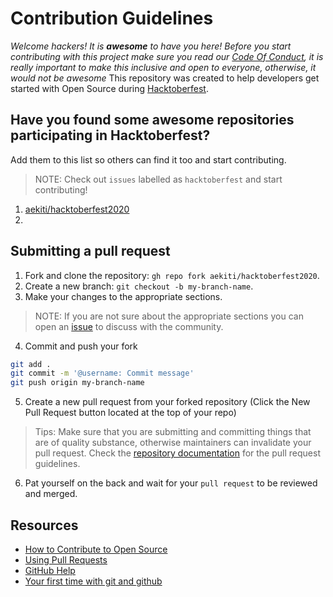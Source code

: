 # Contribution Guidelines

_Welcome hackers! It is **awesome** to have you here! Before you start contributing with this project make sure you read our [Code Of Conduct](https://github.com/aekiti/hacktoberfest2020/blob/master/CODE_OF_CONDUCT.md), it is really important to make this inclusive and open to everyone, otherwise, it would not be awesome_
This repository was created to help developers get started with Open Source during [Hacktoberfest](https://hacktoberfest.digitalocean.com/).

## Have you found some awesome repositories participating in Hacktoberfest?

Add them to this list so others can find it too and start contributing.
> NOTE: Check out `issues` labelled as `hacktoberfest` and start contributing!

1. [aekiti/hacktoberfest2020](https://github.com/aekiti/hacktoberfest2020)
2. 

## Submitting a pull request

1. Fork and clone the repository: `gh repo fork aekiti/hacktoberfest2020`.
2. Create a new branch: `git checkout -b my-branch-name`.
3. Make your changes to the appropriate sections. 
> NOTE: If you are not sure about the appropriate sections you can open an [issue](https://github.com/aekiti/hacktoberfest2020/issues/new?assignees=&labels=hacktoberfest&template=hacktoberfest.md&title=%5BHacktoberfest%5D) to discuss with the community.
4. Commit and push your fork
```bash
git add .
git commit -m '@username: Commit message'
git push origin my-branch-name
```
5. Create a new pull request from your forked repository (Click the New Pull Request button located at the top of your repo)
> Tips: Make sure that you are submitting and committing things that are of quality substance, otherwise maintainers can invalidate your pull request. Check the [repository documentation](https://aekiti.github.io/hacktoberfest2020) for the pull request guidelines.
6. Pat yourself on the back and wait for your `pull request` to be reviewed and merged.

## Resources

- [How to Contribute to Open Source](https://opensource.guide/how-to-contribute/)
- [Using Pull Requests](https://help.github.com/articles/about-pull-requests/)
- [GitHub Help](https://help.github.com)
- [Your first time with git and github](https://kbroman.org/github_tutorial/pages/first_time.html)
